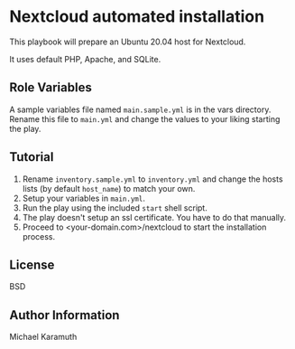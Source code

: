 Nextcloud automated installation
=========

This playbook will prepare an Ubuntu 20.04 host for Nextcloud.

It uses default PHP, Apache, and SQLite.

Role Variables
--------------

A sample variables file named `main.sample.yml` is in the vars directory. Rename this file to
`main.yml` and change the values to your liking starting the play.

Tutorial
----------------

1. Rename `inventory.sample.yml` to `inventory.yml` and change the hosts lists (by default `host_name`) to match your own.
2. Setup your variables in `main.yml`.
3. Run the play using the included `start` shell script.
4. The play doesn't setup an ssl certificate. You have to do that manually.
5. Proceed to <your-domain.com>/nextcloud to start the installation process.

License
-------

BSD

Author Information
------------------

Michael Karamuth
